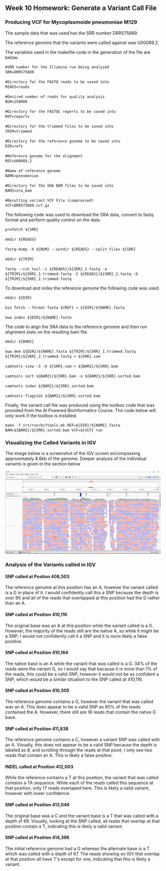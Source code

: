 ## Week 10 Homework: Generate a Variant Call File

### Producing VCF for Mycoplasmoide pneumoniae M129

The sample data that was used has the SRR number DRR575889.

The reference genome that the variants were called against was U00089.2.

The variables used in the makefile code in the generation of the file are below.

```
#SRR number for the Illumina run being analyzed
SRR=DRR575889

#Directory for the FASTQ reads to be saved into
READS=reads

#Desired number of reads for quality analysis 
NUM=250000

#Directory for the FASTQC reports to be saved into
REP=reports

#Directory for the trimmed files to be saved into
TRIM=trimmed

#Directory for the reference genome to be saved into
DIR=refs

#Reference genome for the alignment
REF=U00089.2

#Name of reference genome
NAME=pneumoniae

#Directory for the SRA BAM files to be saved into
BAM2=sra_bam

#Resulting variant VCF File (compressed)
VCF=DRR575889.vcf.gz
```
The following code was used to download the SRA data, convert to fastq format and perform quality control on the data.

```
prefetch ${SRR}

mkdir ${READS}

fastq-dump -X ${NUM} --outdir ${READS} --split-files ${SRR}

mkdir ${TRIM}

fastp --cut_tail -i ${READS}/${SRR}_1.fastq -o ${TRIM}/${SRR}_1.trimmed.fastq -I ${READS}/${SRR}_2.fastq -O ${TRIM}/${SRR}_2.trimmed.fastq
```

To download and index the reference genome the following code was used.

```
mkdir ${DIR}

bio fetch --format fasta ${REF} > ${DIR}/${NAME}.fasta

bwa index ${DIR}/${NAME}.fasta
```

The code to align the SRA data to the reference genome and then run alignment stats on the resulting bam file.

```
mkdir ${BAM2}

bwa mem ${DIR}/${NAME}.fasta ${TRIM}/${SRR}_1.trimmed.fastq ${TRIM}/${SRR}_2.trimmed.fastq > ${SRR}.sam

samtools view -S -b ${SRR}.sam > ${BAM2}/${SRR}.bam

samtools sort ${BAM2}/${SRR}.bam -o ${BAM2}/${SRR}.sorted.bam

samtools index ${BAM2}/${SRR}.sorted.bam

samtools flagstat ${BAM2}/${SRR}.sorted.bam
```

Finally, the variant call file was produced using the toolbox code that was provided from the AI Powered Bioinformatics Course. The code below will only work if the toolbox is installed.

```
make -f src/run/bcftools.mk REF=${DIR}/${NAME}.fasta BAM=${BAM2}/${SRR}.sorted.bam VCF=${VCF} run
```
### Visualizing the Called Variants in IGV

The image below is a screenshot of the IGV screen encompassing approximately 8.6kb of the genome. Deeper analysis of the individual variants is given in the section below

![Variants Called in an 8.6kb Window IGV visualization](vcf_visualization_8.6kb_overview.png)

### Analysis of the Variants called in IGV

#### SNP called at Postion 408,503

The reference genome at this position has an A, however the variant called is a G in place of it. I would confidently call this a SNP because the depth is over 90 and all of the reads that overlapped at this position had the G rather than an A. 

#### SNP called at Position 410,116

The original base was an A at this position while the variant called is a G. However, the majority of the reads still are the native A, so while it might be a SNP, I would not confidently call it a SNP and it is more likely a false positive. 

#### SNP called at Position 410,164

The native base is an A while the variant that was called is a G. 34% of the reads were the variant G, so I would say that because it is more than 1% of the reads, this could be a valid SNP, however it would not be as confident a SNP, which would be a similar situation to the SNP called at 410,116. 

#### SNP called at Position 410,505

The reference genome contains a G, however the variant that was called was an A. This does appear to be a valid SNP as 80% of the reads contained the A. However, there still are 18 reads that contain the native G base. 

#### SNP called at Position 411,838

The reference genome contains a C, however a variant SNP was called with an A. Visually, this does not appear to be a valid SNP because the depth is labeled as 8, and scrolling through the reads at that point, I only see two reads that contain an A. This is likely a false positive. 

#### INDEL called at Position 412,003

While the reference contains a T at this position, the variant that was called contains a TA sequence. While each of the reads called this sequence at that position, only 17 reads overlaped here. This is likely a valid variant, however with lower confidence.

#### SNP called at Position 413,046

The original base was a C and the variant base is a T that was called with a depth of 69. Visually, looking at the SNP called, all reads that overlap at that position contain a T, indicating this is likely a valid variant.

#### SNP called at Position 414,396

The initial reference genome had a G whereas the alternate base is a T which was called with a depth of 67. The reads showing on IGV that overlap at that position all have T's except for one, indicating that this is likely a variant. 
